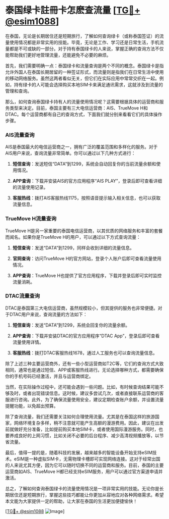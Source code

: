 # 泰国绿卡註冊卡怎麽查流量 [[TG💪+ @esim1088](https://t.me/s/esim1088)]

在泰国，无论是长期居住还是短期旅行，了解如何查询绿卡（或称泰国签证）的流量使用情况都是非常实用的技能。毕竟，无论是工作、学习还是日常生活，手机流量都是不可或缺的一部分。对于持有泰国绿卡的人来说，掌握正确的查询方法不仅能帮助我们更好地管理流量，还能避免不必要的麻烦。

首先，我们需要明确一点：泰国绿卡和流量查询是两个不同的概念。泰国绿卡是指允许外国人在泰国长期居留的一种签证形式，而流量则是指我们在日常生活中使用的移动网络服务。虽然这两者看似无关，但它们在实际应用中常常交织在一起。例如，持有绿卡的人可能会选择购买本地SIM卡来满足通讯需求，这就涉及到流量的管理和查询。

那么，如何查询泰国绿卡持有人的流量使用情况呢？这需要根据具体的运营商和服务类型来决定。目前，泰国主要有三大电信运营商：AIS、TrueMove H和DTAC。每个运营商都有自己的查询方式，下面我们就分别来看看它们的具体操作步骤。

### AIS流量查询

AIS是泰国最大的电信运营商之一，拥有广泛的覆盖范围和多样化的服务。对于AIS用户来说，查询流量非常简单。你可以通过以下几种方式进行：

1. **短信查询**：发送短信“DATA”到1299，系统会自动回复你的当前流量余额和使用情况。
   
2. **APP查询**：下载并安装AIS的官方应用程序“AIS PLAY”，登录后即可查看详细的流量使用记录。

3. **客服热线**：拨打AIS客服热线1175，按照语音提示输入相关信息，也可以获取流量信息。

### TrueMove H流量查询

TrueMove H是另一家重要的泰国电信运营商，以其优质的网络服务和丰富的套餐而闻名。如果你是TrueMove H的用户，可以通过以下方式查询流量：

1. **短信查询**：发送“DATA”到1299，同样会收到详细的流量信息。

2. **官网查询**：访问TrueMove H的官方网站，登录个人账户后即可查看流量使用情况。

3. **APP查询**：TrueMove H也提供了官方应用程序，下载并登录后即可实时监控流量消耗。

### DTAC流量查询

DTAC是泰国第三大电信运营商，虽然规模较小，但其提供的服务也非常便捷。对于DTAC用户来说，查询流量的方法如下：

1. **短信查询**：发送“DATA”到1299，系统会回复你的流量余额。

2. **APP查询**：下载并安装DTAC的官方应用程序“DTAC App”，登录后即可查看流量使用详情。

3. **客服热线**：拨打DTAC客服热线1678，通过人工服务也可以查询流量信息。

除了上述三种主要运营商外，还有一些小型运营商如T2C等，它们的查询方式大致相同，通常也是通过短信、APP或客服热线进行。无论选择哪种方式，都需要确保你的手机号码已经激活，并且与运营商绑定。

当然，在实际操作过程中，还可能会遇到一些问题。比如，有时候查询结果可能不够及时，或者出现错误信息。这时候，建议多尝试几次，或者直接联系运营商的客服进行咨询。此外，为了确保流量使用安全，建议定期检查账户余额，并设置流量提醒功能，以免超出预算。

除了查询流量，我们还需要关注如何合理使用流量。尤其是在泰国这样的旅游国家，网络环境复杂多样，稍不注意就可能产生高额的漫游费用。因此，建议在出发前就做好充分准备，比如提前购买本地SIM卡，或者使用国际漫游服务。同时，也要养成良好的上网习惯，比如关闭不必要的后台程序、减少高清视频播放等，以节省流量。

最后，值得一提的是，随着科技的发展，越来越多的智能设备开始支持eSIM技术。eSIM是一种虚拟SIM卡，无需物理卡槽即可实现网络连接。这对于经常出国的人来说尤其方便，因为它可以随时切换不同的运营商和服务。目前，泰国的主要运营商如AIS、TrueMove H都已经支持eSIM服务，用户可以通过官方渠道申请并激活。

总之，了解如何查询泰国绿卡的流量使用情况是一项非常实用的技能。无论你是长期居住还是短期旅行，掌握这些技巧都能让你更加从容地应对各种网络需求。希望本文能为大家提供一定的帮助，让大家在泰国的生活更加便捷愉快！

[[TG💪+ @esim1088](https://t.me/s/esim1088) ![Image](https://i.postimg.cc/4NQfJmqS/Snipaste-2025-05-13-00-14-12.png)]